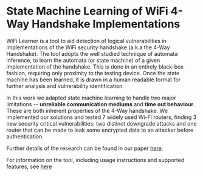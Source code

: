 # State Machine Learning of WiFi 4-Way Handshake Implementations


WiFi Learner is a tool to aid detection of logical vulnerabilities in implementations of the WiFi security handshake (a.k.a the 4-Way Handshake). The tool adopts the well studied technique of automata inference, to learn the automata (or state machine) of a given implementation of the handshake. This is done in an entirely black-box fashion, requiring only proximity to the testing device. Once the state machine has been learned, it is drawn in a human readable format for further analysis and vulnerability identification. 

In this work we adapted state machine learning to handle two major limitations -- **unreliable communication mediums** and **time out behaviour**. These are both inherent properties of the 4-Way handshake. We implemented our solutions and tested 7 widely used Wi-Fi routers, finding 3 new security critical vulnerabilities: two distinct downgrade attacks and one router that can be made to leak some encrypted data to an attacker before authentication.

Further details of the research can be found in our paper [here](http://chrismcmstone.github.io/publications.html).

For information on the tool, including usage instructions and supported features, see [here]()
